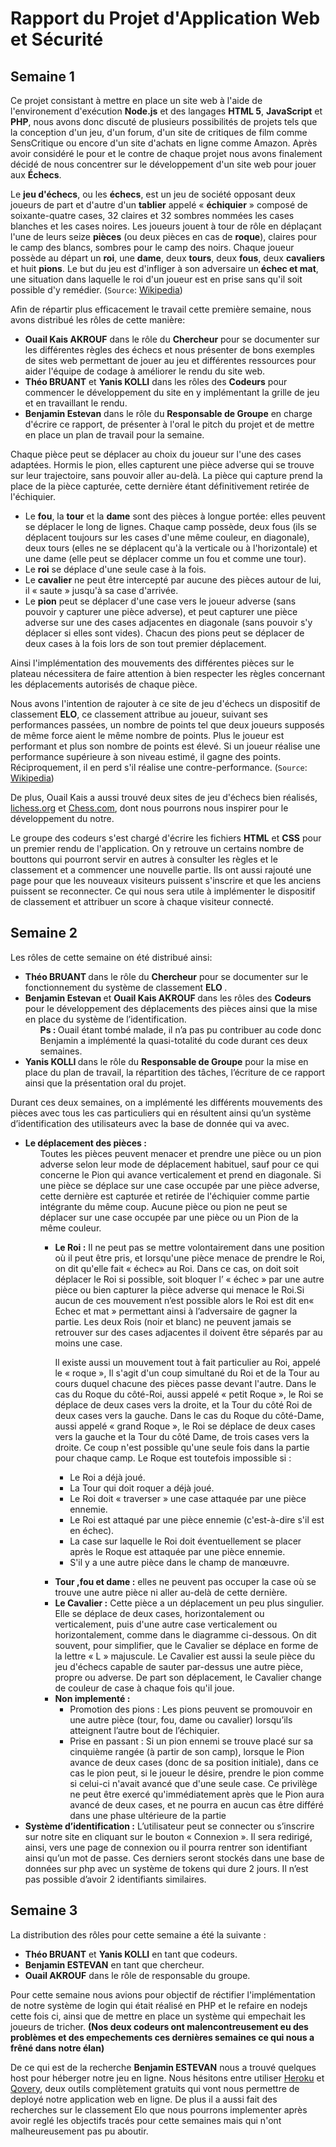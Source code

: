 # Rapport du Projet d'Application Web et Sécurité #
Semaine 1
---------
Ce projet consistant à mettre en place un site web à l'aide de l'environement d'exécution **Node.js** et des langages **HTML 5**, **JavaScript** et **PHP**, nous avons donc discuté de plusieurs possibilités de projets tels que la conception d'un jeu, d'un forum, d'un site de critiques de film comme SensCritique ou encore d'un site d'achats en ligne comme Amazon. Après avoir considéré le pour et le contre de chaque projet nous avons finalement décidé de nous concentrer sur le développement d'un site web pour jouer aux **Échecs**.

Le **jeu d'échecs**, ou les **échecs**, est un jeu de société opposant deux joueurs de part et d'autre d'un **tablier** appelé « **échiquier** » composé de soixante-quatre cases, 32 claires et 32 sombres nommées les cases blanches et les cases noires. Les joueurs jouent à tour de rôle en déplaçant l'une de leurs seize **pièces** (ou deux pièces en cas de **roque**), claires pour le camp des blancs, sombres pour le camp des noirs. Chaque joueur possède au départ un **roi**, une **dame**, deux **tours**, deux **fous**, deux **cavaliers** et huit **pions**. Le but du jeu est d'infliger à son adversaire un **échec et mat**, une situation dans laquelle le roi d'un joueur est en prise sans qu'il soit possible d'y remédier. (`Source`: [Wikipedia](https://fr.wikipedia.org/wiki/%C3%89checs))

Afin de répartir plus efficacement le travail cette première semaine, nous avons distribué les rôles de cette manière:
<ul>
  <li><strong>Ouail Kais AKROUF</strong> dans le rôle du <strong>Chercheur</strong> pour se documenter sur les différentes règles des échecs et nous présenter de bons exemples de sites web permettant de jouer au jeu et différentes ressources pour aider l'équipe de codage à améliorer le rendu du site web.</li>
  <li><strong>Théo BRUANT</strong> et <strong>Yanis KOLLI</strong> dans les rôles des <strong>Codeurs</strong> pour commencer le développement du site en y implémentant la grille de jeu et en travaillant le rendu.</li>
  <li><strong>Benjamin Estevan</strong> dans le rôle du <strong>Responsable de Groupe</strong> en charge d'écrire ce rapport, de présenter à l'oral le pitch du projet et de mettre en place un plan de travail pour la semaine.</li>
</ul>

Chaque pièce peut se déplacer au choix du joueur sur l'une des cases adaptées. Hormis le pion, elles capturent une pièce adverse qui se trouve sur leur trajectoire, sans pouvoir aller au-delà. La pièce qui capture prend la place de la pièce capturée, cette dernière étant définitivement retirée de l'échiquier.
<ul>
  <li>Le <strong>fou</strong>, la <strong>tour</strong> et la <strong>dame</strong> sont des pièces à longue portée: elles peuvent se déplacer le long de lignes. Chaque camp possède, deux fous (ils se déplacent toujours sur les cases d'une même couleur, en diagonale), deux tours (elles ne se déplacent qu'à la verticale ou à l'horizontale) et une dame (elle peut se déplacer comme un fou et comme une tour).</li>
  <li>Le <strong>roi</strong> se déplace d'une seule case à la fois.</li>
  <li>Le <strong>cavalier</strong> ne peut être intercepté par aucune des pièces autour de lui, il « saute » jusqu'à sa case d'arrivée.</li>
  <li>Le <strong>pion</strong> peut se déplacer d'une case vers le joueur adverse (sans pouvoir y capturer une pièce adverse), et peut capturer une pièce adverse sur une des cases adjacentes en diagonale (sans pouvoir s'y déplacer si elles sont vides). Chacun des pions peut se déplacer de deux cases à la fois lors de son tout premier déplacement.</li>
</ul>

Ainsi l'implémentation des mouvements des différentes pièces sur le plateau nécessitera de faire attention à bien respecter les règles concernant les déplacements autorisés de chaque pièce.

Nous avons l'intention de rajouter à ce site de jeu d'échecs un dispositif de classement **ELO**, ce classement attribue au joueur, suivant ses performances passées, un nombre de points tel que deux joueurs supposés de même force aient le même nombre de points. Plus le joueur est performant et plus son nombre de points est élevé. Si un joueur réalise une performance supérieure à son niveau estimé, il gagne des points. Réciproquement, il en perd s'il réalise une contre-performance. (`Source`: [Wikipedia](https://fr.wikipedia.org/wiki/Classement_Elo))

De plus, Ouail Kais a aussi trouvé deux sites de jeu d'échecs bien réalisés, [lichess.org](https://lichess.org/) et [Chess.com](https://www.chess.com/fr/play/computer), dont nous pourrons nous inspirer pour le développement du notre.

Le groupe des codeurs s'est chargé d'écrire les fichiers **HTML** et **CSS** pour un premier rendu de l'application. On y retrouve un certains nombre de bouttons qui pourront servir en autres à consulter les règles et le classement et a commencer une nouvelle partie. Ils ont aussi rajouté une page pour que les nouveaux visiteurs puissent s'inscrire et que les anciens puissent se reconnecter. Ce qui nous sera utile à implémenter le dispositif de classement et attribuer un score à chaque visiteur connecté.

Semaine 2
----------

Les rôles de cette semaine on été distribué ainsi:
<ul>
  <li><strong>Théo BRUANT </strong> dans le rôle du <strong>Chercheur</strong> pour se documenter sur le fonctionnement du système de classement <strong>ELO </strong>.</li>
  <li><strong> Benjamin Estevan </strong> et <strong> Ouail Kais AKROUF </strong> dans les rôles des <strong>Codeurs</strong> pour le développement des déplacements des pièces ainsi que la mise en place du système de l’identification.
    <ul>
<strong> Ps : </strong>  Ouail étant tombé malade, il n’a pas pu contribuer au code donc Benjamin a implémenté la quasi-totalité du code durant ces deux semaines.
    </ul>
 </li>

  <li><strong>Yanis KOLLI </strong> dans le rôle du <strong>Responsable de Groupe</strong> pour la mise en place du plan de travail, la répartition des tâches, l’écriture de ce rapport ainsi que la présentation oral du projet.</li>
</ul>

Durant ces deux semaines, on a implémenté les différents mouvements des pièces avec tous les cas particuliers qui en résultent ainsi qu’un système d’identification des utilisateurs avec la base de donnée qui va avec.
<ul>
 <li><strong>Le déplacement des pièces :</strong>
  <ul>
Toutes les pièces  peuvent menacer et prendre une pièce ou un pion adverse selon leur mode de déplacement habituel, sauf pour ce qui concerne le Pion qui avance verticalement et prend en diagonale. Si une pièce se déplace sur une case occupée par une pièce adverse, cette dernière est capturée et retirée de l'échiquier comme partie intégrante du même coup. Aucune pièce ou pion ne peut se déplacer sur une case occupée par une pièce ou un Pion de la même couleur.
  
   <ul>  
<li> <strong>Le Roi :</strong> Il ne peut pas se mettre volontairement dans une position où il peut être pris, et lorsqu'une pièce menace de prendre le Roi, on dit qu'elle fait « échec» au Roi. Dans ce cas, on doit soit déplacer le Roi si possible, soit bloquer l’ « échec » par une autre pièce ou bien capturer la pièce adverse qui menace le Roi.Si aucun de ces mouvement n’est possible alors le Roi est dit en« Echec et mat »  permettant ainsi à l’adversaire de gagner la partie. Les deux Rois (noir et blanc) ne peuvent jamais se retrouver sur des cases adjacentes il doivent être séparés par au moins une case.

Il existe aussi un mouvement tout à fait particulier au Roi, appelé le « roque », Il s'agit d'un coup simultané du Roi et de la Tour au cours duquel chacune des pièces passe devant l'autre. Dans le cas du Roque du côté-Roi, aussi appelé « petit Roque », le Roi se déplace de deux cases vers la droite, et la Tour du côté Roi de deux cases vers la gauche. Dans le cas du Roque du côté-Dame, aussi appelé « grand Roque », le Roi se déplace de deux cases vers la gauche et la Tour du côté Dame, de trois cases vers la droite.
Ce coup n'est possible qu'une seule fois dans la partie pour chaque camp. 
Le Roque est toutefois impossible si : 
  
   <ul>
<li>Le Roi a déjà joué.</li>
<li>La Tour qui doit roquer a déjà joué.</li>
<li>Le Roi doit « traverser » une case attaquée par une pièce ennemie.</li>
<li>Le Roi est attaqué par une pièce ennemie (c'est-à-dire s'il est en échec).</li>
<li>La case sur laquelle le Roi doit éventuellement se placer après le Roque est attaquée par une pièce ennemie.</li>
  <li>S'il y a une autre pièce dans le champ de manœuvre.</li>
  </ul>
 </li>
</ul>
    
<ul>  
<li><strong>Tour ,fou et dame :</strong> elles ne peuvent pas occuper la case où se trouve une autre pièce ni aller au-delà de cette dernière. </li>
<li><strong>Le Cavalier :</strong> Cette pièce a un déplacement un peu plus singulier. Elle se déplace de deux cases, horizontalement ou verticalement, puis d'une autre case verticalement ou horizontalement, comme dans le diagramme ci-dessous. On dit souvent, pour simplifier, que le Cavalier se déplace en forme de la lettre « L » majuscule. Le Cavalier est aussi la seule pièce du jeu d'échecs capable de sauter par-dessus une autre pièce, propre ou adverse. De part son déplacement, le Cavalier change de couleur de case à chaque fois qu'il joue.</li>
  
<li><strong>Non implementé :</strong>
   <ul>
	 <li>Promotion des pions : Les pions peuvent se promouvoir en une autre pièce (tour, fou, dame ou cavalier) lorsqu’ils atteignent l’autre bout de l’échiquier.        </li>
	<li>Prise en passant :  Si un pion ennemi se trouve placé sur sa cinquième rangée (à partir de son camp), lorsque le Pion avance de deux cases (donc de sa position initiale), dans ce cas le pion peut, si le joueur le désire, prendre le pion comme si celui-ci n'avait avancé que d'une seule case. Ce privilège ne peut être exercé qu'immédiatement après que le Pion aura avancé de deux cases, et ne pourra en aucun cas être différé dans une phase ultérieure de la partie </li>
   </ul>
 </ul>  
</ul> 
   
<li><strong>Système d’identification :</strong>
L’utilisateur peut se connecter ou s’inscrire sur notre site en cliquant sur le bouton « Connexion ». Il sera redirigé, ainsi, vers une page de connexion ou il pourra rentrer son identifiant ainsi qu’un mot de passe. Ces derniers seront stockés dans une base de données sur php avec un système de tokens qui dure 2 jours. Il n’est pas possible d’avoir 2 identifiants similaires.</li>
</ul>

Semaine 3
---------
La distribution des rôles pour cette semaine a été la suivante : 
+ **Théo BRUANT** et **Yanis KOLLI** en tant que codeurs.
+ **Benjamin ESTEVAN** en tant que chercheur. 
+ **Ouail AKROUF** dans le rôle de responsable du groupe.

Pour cette semaine nous avions pour objectif de réctifier l'implémentation de notre système de login qui était réalisé en PHP et le refaire en nodejs cette fois ci, ainsi que de mettre en place un système qui empechait les joueurs de tricher. 
**(Nos deux codeurs ont malencontreusement eu des problèmes et des empechements ces dernières semaines ce qui nous a frêné dans notre élan)**

De ce qui est de la recherche **Benjamin ESTEVAN** nous a trouvé quelques host pour héberger notre jeu en ligne. Nous hésitons entre utiliser [Heroku](https://www.heroku.com/) et [Qovery](https://www.qovery.com/), deux outils complètement gratuits qui vont nous permettre de deployé notre application web en ligne. De plus il a aussi fait des recherches sur le classement Elo que nous pourrons implementer après avoir reglé les objectifs tracés pour cette semaines mais qui n'ont malheureusement pas pu aboutir.



